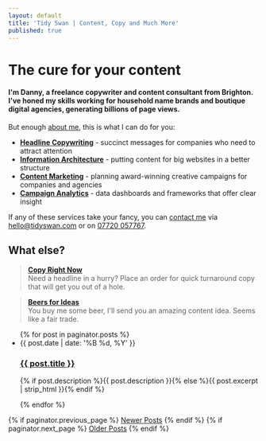 ```yaml
---
layout: default
title: 'Tidy Swan | Content, Copy and Much More'
published: true
---
```



# The cure for your content

#### I'm Danny, a freelance copywriter and content consultant from Brighton. I've honed my skills working for household name brands and boutique digital agencies, generating billions of page views.

But enough [about me](/about), this is what I can do for you:

- **[Headline Copywriting](/headline-copywriting)** - succinct messages for companies who need to attract attention
- **[Information Architecture](/content-information-architecture)** - putting content for big websites in a better structure
- **[Content Marketing](/creative-content-marketing)** - planning award-winning creative campaigns for companies and agencies
- **[Campaign Analytics](/content-campaign-analytics)** - data dashboards and frameworks that offer clear insight

If any of these services take your fancy, you can [contact me](/contact) via [hello@tidyswan.com](mailto:hello@tidyswan.com) or on <a href="tel:+447720057767">07720 057767</a>.

## What else?

> **[Copy Right Now](/copy-right-now)** <br />Need a headline in a hurry? Place an order for quick turnaround copy that will get you out of a hole.

> **[Beers for Ideas](/beers-for-ideas)** <br />You buy me some beer, I'll send you an amazing content idea. Seems like a fair trade.

<div>
  <ul class="posts noList">
    {% for post in paginator.posts %}
      <li>
        <span class="date">{{ post.date | date: '%B %d, %Y' }}</span>
        <h3><a class="post-link" href="{{ post.url | prepend: site.baseurl }}">{{ post.title }}</a></h3>
        <p>{% if post.description %}{{ post.description }}{% else %}{{ post.excerpt | strip_html }}{% endif %}</p>
      </li>
    {% endfor %}
  </ul>
  <!-- Pagination links -->
  <div class="pagination">
    {% if paginator.previous_page %}
      <a href="{{ paginator.previous_page_path | prepend: site.baseurl }}" class="previous button__outline">Newer Posts</a> 
    {% endif %}
    {% if paginator.next_page %}
      <a href="{{ paginator.next_page_path | prepend: site.baseurl }}" class="next button__outline">Older Posts</a>
    {% endif %}
  </div>
</div>
